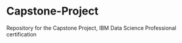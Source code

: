 # Capstone-Project
Repository for the Capstone Project, IBM Data Science Professional certification 
